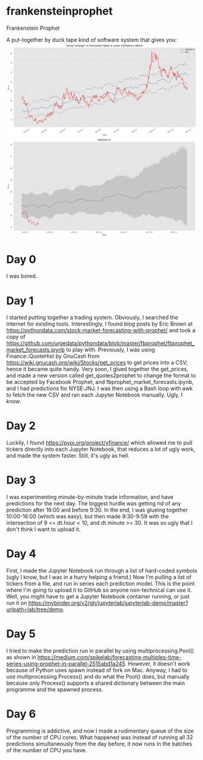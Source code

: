 # frankensteinprophet
Frankenstein Prophet

A put-together by duck tape kind of software system that gives you:
![](Screenshot%202020-12-03%20at%2011.48.06.png)
![](Screenshot%202020-12-03%20at%2011.45.32.png)

# Day 0
I was bored.

# Day 1
I started putting together a trading system. Obviously, I searched the internet for existing tools. Interestingly, I found blog posts by Eric Brown at https://pythondata.com/stock-market-forecasting-with-prophet/ and took a copy of https://github.com/urgedata/pythondata/blob/master/fbprophet/fbprophet_market_forecasts.ipynb to play with.
Previously, I was using Finance::QuoteHist by GnuCash from https://wiki.gnucash.org/wiki/Stocks/get_prices to get prices into a CSV; hence it became quite handy.
Very soon, I glued together the get_prices, and made a new version called get_quotes2prophet to change the format to be accepted by Facebook Prophet, and fbprophet_market_forecasts.ipynb, and I had predictions for NYSE:JNJ. I was then using a Bash loop with awk to fetch the new CSV and ran each Jupyter Notebook manually. Ugly, I know.
# Day 2
Luckily, I found https://pypi.org/project/yfinance/ which allowed me to pull tickers directly into each Jupyter Notebook, that reduces a lot of ugly work, and made the system faster. Still, it's ugly as hell.
# Day 3
I was experimenting minute-by-minute trade information, and have predictions for the next day. The biggest hurdle was getting rid of any prediction after 16:00 and before 9:30. In the end, I was glueing together 10:00-16:00 (which was easy), but then made 9:30-9:59 with the intersection of 9 <= dt.hour < 10, and dt.minute >= 30. It was so ugly that I don't think I want to upload it.
# Day 4
First, I made the Jupyter Notebook run through a list of hard-coded symbols (ugly I know, but I was in a hurry helping a friend.) Now I'm pulling a list of tickers from a file, and run in series each prediction model. This is the point where I'm going to upload it to GitHub so anyone non-technical can use it. Well, you might have to get a Jupyter Notebook container running, or just run it on https://mybinder.org/v2/gh/jupyterlab/jupyterlab-demo/master?urlpath=lab/tree/demo.
# Day 5
I tried to make the prediction run in parallel by using multiprocessing.Pool() as shown in https://medium.com/spikelab/forecasting-multiples-time-series-using-prophet-in-parallel-2515abd1a245. However, it doesn't work because of Python uses spawn instead of fork on Mac. Anyway, I had to use multiprocessing.Process() and do what the Pool() does, but manually because only Process() supports a shared dictionary between the main programme and the spawned process.
# Day 6
Programming is addictive, and now I made a rudimentary queue of the size of the number of CPU cores. What happened was instead of running all 32 predictions simultaneously from the day before, it now runs in the batches of the number of CPU you have.
